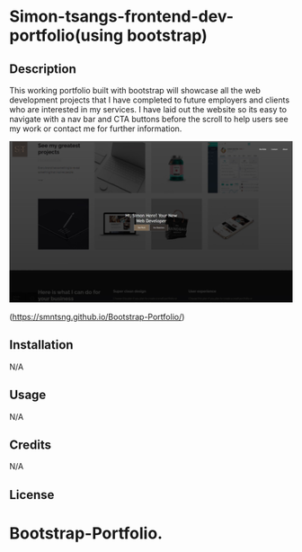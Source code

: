 # Simon-tsangs-frontend-dev-portfolio(using bootstrap)


## Description
This working portfolio built with bootstrap will showcase all the web development projects that I have completed to future employers and clients who are interested in my services. I have laid out the website so its easy to navigate with a nav bar and CTA buttons before the scroll to help users see my work or contact me for further information.

 


![ALT](/assets/images/bootstrap-screenshot.jpg)

(https://smntsng.github.io/Bootstrap-Portfolio/)

## Installation
N/A

## Usage
N/A
## Credits
N/A

## License





# Bootstrap-Portfolio.
